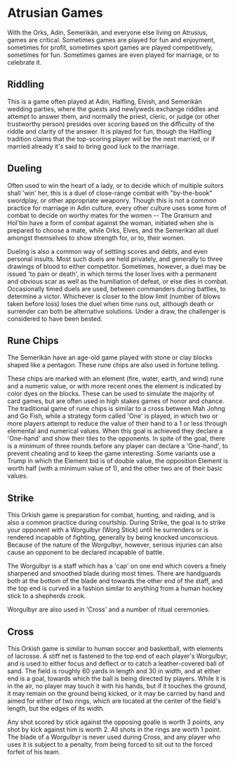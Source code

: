 # Atrusian Games

With the Orks, Adin, Semerikän, and everyone else living on Atrusius, games are critical. Sometimes games are played for fun and enjoyment, sometimes for profit, sometimes sport games are played competitively, sometimes for fun. Sometimes games are even played for marriage, or to celebrate it.

## Riddling

This is a game often played at Adin, Halfling, Elvish, and Semerikän wedding parties, where the guests and newlyweds exchange riddles and attempt to answer them, and normally the priest, cleric, or judge (or other trustworthy person) presides over scoring based on the difficulty of the riddle and clarity of the answer. It is played for fun, though the Halfling tradition claims that the top-scoring player will be the next married, or if married already it's said to bring good luck to the marriage.

## Dueling

Often used to win the heart of a lady, or to decide which of multiple suitors shall 'win' her, this is a duel of close-range combat with "by-the-book" swordplay, or other appropriate weaponry. Though this is not a common practice for marriage in Adin culture, every other culture uses some form of combat to decide on worthy mates for the women -- The Gramurn and Hol'tiin have a form of combat against the woman, initiated when she is prepared to choose a mate, while Orks, Elves, and the Semerikan all duel amongst themselves to show strength for, or to, their women.

Dueling is also a common way of settling scores and debts, and even personal insults. Most such duels are held privately, and generally to three drawings of blood to either competitor. Sometimes, however, a duel may be issued 'to pain or death', in which terms the loser lives with a permanent and obvious scar as well as the humiliation of defeat, or else dies in combat. Occasionally timed duels are used, between commanders during battles, to determine a victor. Whichever is closer to the blow limit (number of blows taken before loss) loses the duel when time runs out, although death or surrender can both be alternative solutions. Under a draw, the challenger is considered to have been bested.

## Rune Chips

The Semerikän have an age-old game played with stone or clay blocks shaped like a pentagon. These rune chips are also used in fortune telling.

These chips are marked with an element (fire, water, earth, and wind) rune and a numeric value, or with more recent ones the element is indicated by color dyes on the blocks. These can be used to simulate the majority of card games, but are often used in high stakes games of honor and chance. The traditional game of rune chips is similar to a cross between Mah Johng and Go Fish, while a strategy form called 'One' is played, in which two or more players attempt to reduce the value of their hand to a 1 or less through elemental and numerical values. When this goal is achieved they declare a 'One-hand' and show their tiles to the opponents. In spite of the goal, there is a minimum of three rounds before any player can declare a 'One-hand', to prevent cheating and to keep the game interesting. Some variants use a Trump in which the Element bid is of double value, the opposition Element is worth half (with a minimum value of 1), and the other two are of their basic values.

## Strike

This Orkish game is preparation for combat, hunting, and raiding, and is also a common practice during courtship. During Strike, the goal is to strike your opponent with a Worgulbyr (Worg Stick) until he surrenders or is rendered incapable of fighting, generally by being knocked unconscious. Because of the nature of the Worgulbyr, however, serious injuries can also cause an opponent to be declared incapable of battle.

The Worgulbyr is a staff which has a 'cap' on one end which covers a finely sharpened and smoothed blade during most times. There are handguards both at the bottom of the blade and towards the other end of the staff, and the top end is curved in a fashion similar to anything from a human hockey stick to a shepherds crook.

Worgulbyr are also used in 'Cross' and a number of ritual ceremonies.

## Cross

This Orkish game is similar to human soccer and basketball, with elements of lacrosse. A stiff net is fastened to the top end of each player's Worgulbyr, and is used to either focus and deflect or to catch a leather-covered ball of sand. The field is roughly 60 yards in length and 30 in width, and at either end is a goal, towards which the ball is being directed by players. While it is in the air, no player may touch it with his hands, but if it touches the ground, it may remain on the ground being kicked, or it may be carried by hand and aimed for either of two rings, which are located at the
center of the field's length, but the edges of its width.

Any shot scored by stick against the opposing goalie is worth 3 points, any shot by kick against him is worth 2. All shots in the rings are worth 1 point. The blade of a Worgulbyr is never used during Cross, and any player who uses it is subject to a penalty, from being forced to sit out to the forced forfeit of his team.
